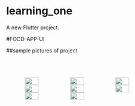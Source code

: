 # learning_one

A new Flutter project.

#FOOD-APP-UI

##sample pictures of project
<div style="display:flex;flex-wrap:wrap;padding:50px;">
<img src="https://user-images.githubusercontent.com/70464077/156753121-cf3af5f8-eba9-4715-9e9a-e4ec9a6fa64d.jpg" width=30% height=30% />
<img src="https://user-images.githubusercontent.com/70464077/156753115-bbd8d752-4e74-4005-9e04-9a6e73263e42.jpg" width=30% height=30% />

<img src="https://user-images.githubusercontent.com/70464077/156753105-5bda68b3-1903-418c-812f-841d95297e5d.jpg" width=30% height=30% />
<img src="https://user-images.githubusercontent.com/70464077/156753111-a0380df3-8431-4f76-bc39-e4dccd5e161c.jpg" width=30% height=30% />

<img src="https://user-images.githubusercontent.com/70464077/156753118-8bdfb006-7317-432a-9215-6a73a80392b1.jpg" width=30% height=30% />
<img src="https://user-images.githubusercontent.com/70464077/156753131-487866ab-1fec-4f1a-a910-a99511dda51d.jpg" width=30% height=30% />

<img src="https://user-images.githubusercontent.com/70464077/156753124-7c9168d1-fe7b-45fc-b8e5-10338a90fe10.jpg" width=30% height=30%/>
<img src="https://user-images.githubusercontent.com/70464077/156753129-9694e0e6-7593-4d37-9f29-209e090f80f5.jpg" width=30% height=30% />
  
  </div>




